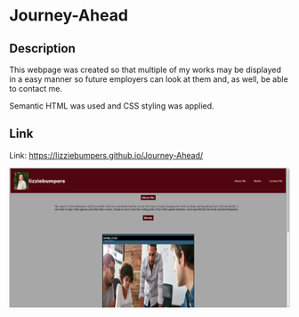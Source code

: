 # Journey-Ahead

## Description

This webpage was created so that multiple of my works may be displayed in a easy manner so future employers can look at them and, as well, be able to contact me.

Semantic HTML was used and CSS styling was applied.

## Link

Link: https://lizziebumpers.github.io/Journey-Ahead/

![photo of the webpage](./images/Screenshot%20(14).png)